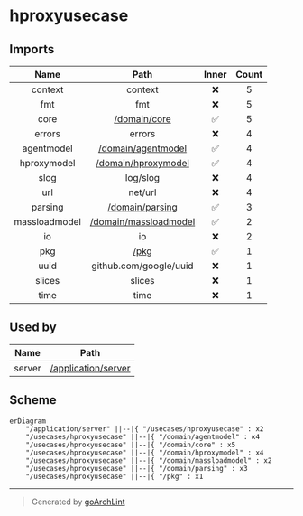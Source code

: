 # hproxyusecase

## Imports

|     Name      |                        Path                         | Inner | Count |
|:-------------:|:---------------------------------------------------:|:-----:|:-----:|
|    context    |                       context                       |  ❌   |   5   |
|      fmt      |                         fmt                         |  ❌   |   5   |
|     core      |          [/domain/core](../domain/core.md)          |  ✅   |   5   |
|    errors     |                       errors                        |  ❌   |   4   |
|  agentmodel   |    [/domain/agentmodel](../domain/agentmodel.md)    |  ✅   |   4   |
|  hproxymodel  |   [/domain/hproxymodel](../domain/hproxymodel.md)   |  ✅   |   4   |
|     slog      |                      log/slog                       |  ❌   |   4   |
|      url      |                       net/url                       |  ❌   |   4   |
|    parsing    |       [/domain/parsing](../domain/parsing.md)       |  ✅   |   3   |
| massloadmodel | [/domain/massloadmodel](../domain/massloadmodel.md) |  ✅   |   2   |
|      io       |                         io                          |  ❌   |   2   |
|      pkg      |                  [/pkg](../pkg.md)                  |  ✅   |   1   |
|     uuid      |               github.com/google/uuid                |  ❌   |   1   |
|    slices     |                       slices                        |  ❌   |   1   |
|     time      |                        time                         |  ❌   |   1   |

## Used by

|  Name  |                      Path                       |
|:------:|:-----------------------------------------------:|
| server | [/application/server](../application/server.md) |

## Scheme

```mermaid
erDiagram
    "/application/server" ||--|{ "/usecases/hproxyusecase" : x2
    "/usecases/hproxyusecase" ||--|{ "/domain/agentmodel" : x4
    "/usecases/hproxyusecase" ||--|{ "/domain/core" : x5
    "/usecases/hproxyusecase" ||--|{ "/domain/hproxymodel" : x4
    "/usecases/hproxyusecase" ||--|{ "/domain/massloadmodel" : x2
    "/usecases/hproxyusecase" ||--|{ "/domain/parsing" : x3
    "/usecases/hproxyusecase" ||--|{ "/pkg" : x1
```

---

> Generated by [goArchLint](https://github.com/gbh007/goarchlint)
